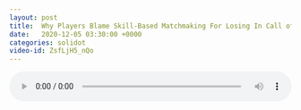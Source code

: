 ```yaml
---
layout: post
title:  Why Players Blame Skill-Based Matchmaking For Losing In Call of Duty
date:   2020-12-05 03:30:00 +0000
categories: solidot
video-id: ZsfLjH5_nQo
---
```


<audio src="/assets/4eb4985cbfe6c010cee5902234a582b1.mp3" style="width: 100%;" controls></audio>


